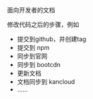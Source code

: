 面向开发者的文档

修改代码之后的步骤，例如

- 提交到github，并创建tag
- 提交到 npm
- 同步到官网
- 同步到 bootcdn
- 更新文档
- 文档同步到 kancloud
- ……


